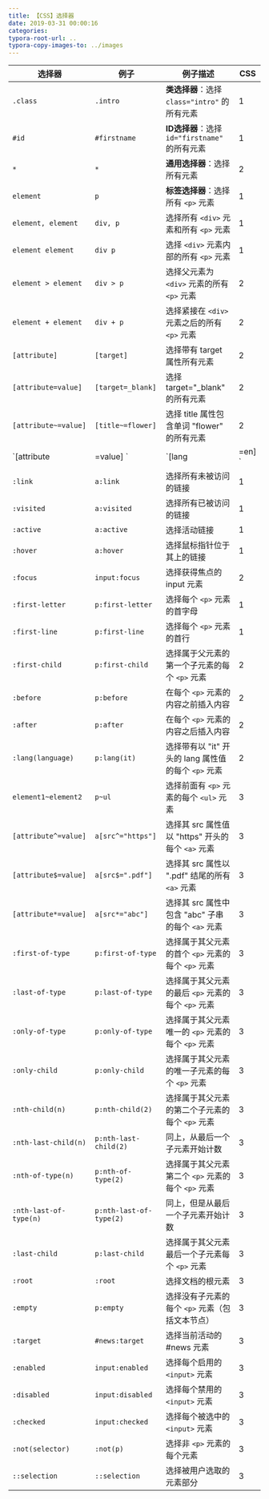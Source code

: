 ```yaml
---
title: 【CSS】选择器
date: 2019-03-31 00:00:16
categories:
typora-root-url: ..
typora-copy-images-to: ../images
---
```


| 选择器                  | 例子                    | 例子描述                               | CSS |
|----------------------|-----------------------|------------------------------------|-----|
| `.class              ` | `.intro               ` | **类选择器**：选择 `class="intro"` 的所有元素            | 1   |
| `#id                 ` | `#firstname           ` | **ID选择器**：选择 `id="firstname"` 的所有元素           | 1   |
| `*                   ` | `*                    ` |**通用选择器**：选择所有元素                            | 2   |
| `element             ` | `p                    ` | **标签选择器**：选择所有 `<p>` 元素                       | 1   |
| `element, element     ` | `div, p                ` | 选择所有 `<div>` 元素和所有 `<p>` 元素           | 1   |
| `element element     ` | `div p                ` | 选择 `<div>` 元素内部的所有 `<p>` 元素           | 1   |
| `element > element     ` | `div > p                ` | 选择父元素为 `<div>` 元素的所有 `<p>` 元素         | 2   |
| `element + element     ` | `div + p                ` | 选择紧接在 `<div>` 元素之后的所有 `<p>` 元素        | 2   |
| `[attribute]         ` | `[target]             ` | 选择带有 target 属性所有元素                | 2   |
| `[attribute=value]   ` | `[target=_blank]      ` | 选择 target="_blank" 的所有元素          | 2   |
| `[attribute~=value]  ` | `[title~=flower]      ` | 选择 title 属性包含单词 "flower" 的所有元素    | 2   |
| `[attribute|=value]  ` | `[lang|=en]           ` | 选择 lang 属性值以 "en" 开头的所有元素         | 2   |
| `:link               ` | `a:link               ` | 选择所有未被访问的链接                       | 1   |
| `:visited            ` | `a:visited            ` | 选择所有已被访问的链接                       | 1   |
| `:active             ` | `a:active             ` | 选择活动链接                            | 1   |
| `:hover              ` | `a:hover              ` | 选择鼠标指针位于其上的链接                     | 1   |
| `:focus              ` | `input:focus          ` | 选择获得焦点的 input 元素                  | 2   |
| `:first-letter       ` | `p:first-letter       ` | 选择每个 `<p>` 元素的首字母                   | 1   |
| `:first-line         ` | `p:first-line         ` | 选择每个 `<p>` 元素的首行                    | 1   |
| `:first-child        ` | `p:first-child        ` | 选择属于父元素的第一个子元素的每个 `<p>` 元素          | 2   |
| `:before             ` | `p:before             ` | 在每个 `<p>` 元素的内容之前插入内容               | 2   |
| `:after              ` | `p:after              ` | 在每个 `<p>` 元素的内容之后插入内容               | 2   |
| `:lang(language)     ` | `p:lang(it)           ` | 选择带有以 "it" 开头的 lang 属性值的每个 `<p>` 元素 | 2   |
| `element1~element2   ` | `p~ul                 ` | 选择前面有 `<p>` 元素的每个 `<ul>` 元素           | 3   |
| `[attribute^=value]  ` | `a[src^="https"]      ` | 选择其 src 属性值以 "https" 开头的每个 `<a>` 元素 | 3   |
| `[attribute$=value]  ` | `a[src$=".pdf"]       ` | 选择其 src 属性以 ".pdf" 结尾的所有 `<a>` 元素   | 3   |
| `[attribute*=value]  ` | `a[src*="abc"]        ` | 选择其 src 属性中包含 "abc" 子串的每个 `<a>` 元素  | 3   |
| `:first-of-type      ` | `p:first-of-type      ` | 选择属于其父元素的首个 `<p>` 元素的每个 `<p>` 元素      | 3   |
| `:last-of-type       ` | `p:last-of-type       ` | 选择属于其父元素的最后 `<p>` 元素的每个 `<p>` 元素      | 3   |
| `:only-of-type       ` | `p:only-of-type       ` | 选择属于其父元素唯一的 `<p>` 元素的每个 `<p>` 元素      | 3   |
| `:only-child         ` | `p:only-child         ` | 选择属于其父元素的唯一子元素的每个 `<p>` 元素          | 3   |
| `:nth-child(n)       ` | `p:nth-child(2)       ` | 选择属于其父元素的第二个子元素的每个 `<p>` 元素         | 3   |
| `:nth-last-child(n)  ` | `p:nth-last-child(2)  ` | 同上，从最后一个子元素开始计数                   | 3   |
| `:nth-of-type(n)     ` | `p:nth-of-type(2)     ` | 选择属于其父元素第二个 `<p>` 元素的每个 `<p>` 元素      | 3   |
| `:nth-last-of-type(n)` | `p:nth-last-of-type(2)` | 同上，但是从最后一个子元素开始计数                 | 3   |
| `:last-child         ` | `p:last-child         ` | 选择属于其父元素最后一个子元素每个 `<p>` 元素          | 3   |
| `:root              ` | `:root                ` | 选择文档的根元素                          | 3   |
| `:empty              ` | `p:empty              ` | 选择没有子元素的每个 `<p>` 元素（包括文本节点）         | 3   |
| `:target             ` | `#news:target         ` | 选择当前活动的 #news 元素                  | 3   |
| `:enabled            ` | `input:enabled        ` | 选择每个启用的 `<input>` 元素                | 3   |
| `:disabled           ` | `input:disabled       ` | 选择每个禁用的 `<input>` 元素                 | 3   |
| `:checked            ` | `input:checked        ` | 选择每个被选中的 `<input>` 元素               | 3   |
| `:not(selector)      ` | `:not(p)              ` | 选择非 `<p>` 元素的每个元素                   | 3   |
| `::selection         ` | `::selection          ` | 选择被用户选取的元素部分                      | 3   |

